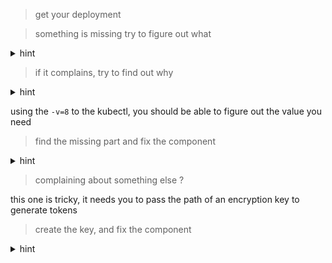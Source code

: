 > get your deployment

> something is missing try to figure out what

<details>
  <summary>hint</summary> 

    kube-api is just the gate, kube-controller-manager is the brain that does all the job

    start kube-controller-manager

</details>

> if it complains, try to find out why 

<details>
  <summary>hint</summary> 
  it complains it doesn't find the "master", it's the kube-api-server endpoint
</details>

using the `-v=8` to the kubectl, you should be able to figure out the value you need

> find the missing part and fix the component

<details>
  <summary>hint</summary> 

  it should be `kube-controller-manager --master=http://localhost:8080`

</details>

> complaining about something else ? 

this one is tricky, it needs you to pass the path of an encryption key to generate tokens

> create the key, and fix the component

<details>
  <summary>hint</summary> 

  ```
  ssh-keygen -t ecdsa -m pem -f ./kcm
  kube-controller-manager --master=http://localhost:8080 --service-account-private-key-file=<path_to_private_key>
  ```

</details>

